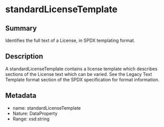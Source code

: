 <!-- Automatically generated by spec-parser v2.0.0 on 2024-01-08T22:20:56.273795+00:00 -->
<!-- SPDX-License-Identifier: Community-Spec-1.0 -->

# standardLicenseTemplate

## Summary

Identifies the full text of a License, in SPDX templating format.


## Description

A standardLicenseTemplate contains a license template which describes
sections of the License text which can be varied. See the Legacy Text Template
format section of the SPDX specification for format information.


## Metadata

- name: standardLicenseTemplate
- Nature: DataProperty
- Range: xsd:string




